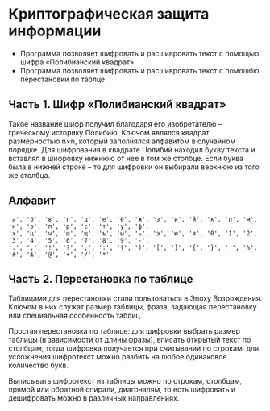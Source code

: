 # Криптографическая защита информации

- Программа позволяет шифровать и расшивровать текст с помощью шифра «Полибианский квадрат»
- Программа позволяет шифровать и расшивровать текст с помошбю перестановки по таблце

## Часть 1. Шифр «Полибианский квадрат»

Такое название шифр получил благодаря его изобретателю – греческому историку Полибию. Ключом являлся квадрат размерностью n×n, который заполнялся алфавитом в случайном порядке. Для шифрования в квадрате Полибий находил букву текста и вставлял в шифровку нижнюю от нее в том же столбце. Если буква была в нижней строке – то для шифровки он выбирали верхнюю из того же столбца.

## Алфавит

```text
'а', 'б', 'в', 'г', 'д', 'е', 'ё', 'ж', 'з', 'и', 'й', 'к', 'л', 'м', 'н', 'о', 'п', 'р', 'с', 'т', 'у', 'ф',
'х', 'ц', 'ч', 'ш', 'щ', 'ъ', 'ы', 'ь', 'э', 'ю', 'я', '0', '1', '2', '3', '4', '5', '6', '7', '8', '9', '-',
'.', ',', '!', '?', ';', ':', '(', ')', '[', ']', '{', '}', '_', '%', '#', '№', '@', '+', '/', '*'
```

## Часть 2. Перестановка по таблице

Таблицами для перестановки стали пользоваться в Эпоху Возрождения.
Ключом в них служат размер таблицы, фраза, задающая перестановку или
специальная особенность таблиц. 

Простая перестановка по таблице: для шифровки выбрать размер
таблицы (в зависимости от длины фразы), вписать открытый текст по
столбцам, тогда шифровка получается при считывании по строкам, для
усложнения шифротекст можно разбить на любое одинаковое количество букв.

Выписывать шифротекст из таблицы можно по строкам, столбцам,
прямой или обратной спирали, диагоналям, то есть шифровать и дешифровать
можно в различных направлениях. 